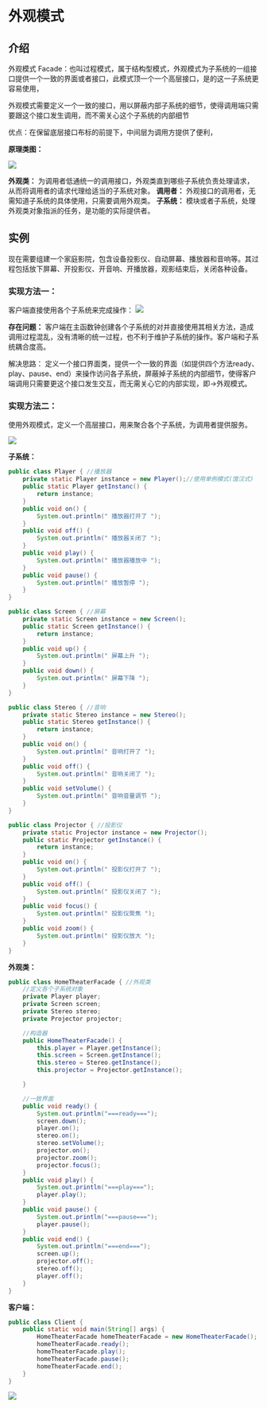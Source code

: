 # 外观模式

## 介绍

外观模式 Facade：也叫过程模式，属于结构型模式，外观模式为子系统的一组接口提供一个一致的界面或者接口，此模式顶一个一个高层接口，是的这一子系统更容易使用，

外观模式需要定义一个一致的接口，用以屏蔽内部子系统的细节，使得调用端只需要跟这个接口发生调用，而不需关心这个子系统的内部细节


优点：在保留底层接口布标的前提下，中间层为调用方提供了便利，

**原理类图：**

![](vx_images/外观模式.png)

**外观类：** 为调用者低通统一的调用接口，外观类直到哪些子系统负责处理请求，从而将调用者的请求代理给适当的子系统对象。
**调用者：** 外观接口的调用者，无需知道子系统的具体使用，只需要调用外观类。
**子系统：** 模块或者子系统，处理外观类对象指派的任务，是功能的实际提供者。


## 实例

现在需要组建一个家庭影院，包含设备投影仪、自动屏幕、播放器和音响等。其过程包括放下屏幕、开投影仪、开音响、开播放器，观影结束后，关闭各种设备。

### 实现方法一：
客户端直接使用各个子系统来完成操作：
![](vx_images/1787156219198.png)


**存在问题：**
客户端在主函数钟创建各个子系统的对并直接使用其相关方法，造成调用过程混乱，没有清晰的统一过程，也不利于维护子系统的操作。客户端和子系统耦合度高。

解决思路：
定义一个接口界面类，提供一个一致的界面（如提供四个方法ready、play、pause、end）来操作访问各子系统，屏蔽掉子系统的内部细节，使得客户端调用只需要更这个接口发生交互，而无需关心它的内部实现，即->外观模式。



### 实现方法二：

使用外观模式，定义一个高层接口，用来聚合各个子系统，为调用者提供服务。

![](vx_images/936358207065.png)

**子系统：**

```java
public class Player { //播放器
    private static Player instance = new Player();//使用单例模式(饿汉式)
    public static Player getInstanc() {
        return instance;
    }
    public void on() {
        System.out.println(" 播放器打开了 ");
    }
    public void off() {
        System.out.println(" 播放器关闭了 ");
    }
    public void play() {
        System.out.println(" 播放器播放中 ");
    }
    public void pause() {
        System.out.println(" 播放暂停 ");
    }
}

public class Screen { //屏幕
    private static Screen instance = new Screen();
    public static Screen getInstance() {
        return instance;
    }
    public void up() {
        System.out.println(" 屏幕上升 ");
    }
    public void down() {
        System.out.println(" 屏幕下降 ");
    }
}

public class Stereo { //音响
    private static Stereo instance = new Stereo();
    public static Stereo getInstance() {
        return instance;
    }
    public void on() {
        System.out.println(" 音响打开了 ");
    }
    public void off() {
        System.out.println(" 音响关闭了 ");
    }
    public void setVolume() {
        System.out.println(" 音响音量调节 ");
    }
}

public class Projector { //投影仪
    private static Projector instance = new Projector();
    public static Projector getInstance() {
        return instance;
    }
    public void on() {
        System.out.println(" 投影仪打开了 ");
    }
    public void off() {
        System.out.println(" 投影仪关闭了 ");
    }
    public void focus() {
        System.out.println(" 投影仪聚焦 ");
    }
    public void zoom() {
        System.out.println(" 投影仪放大 ");
    }
}
```


**外观类：**

```java
public class HomeTheaterFacade { //外观类
    //定义各个子系统对象
    private Player player;
    private Screen screen;
    private Stereo stereo;
    private Projector projector;

    //构造器
    public HomeTheaterFacade() {
        this.player = Player.getInstance();
        this.screen = Screen.getInstance();
        this.stereo = Stereo.getInstance();
        this.projector = Projector.getInstance();

    }

    //一致界面
    public void ready() {
        System.out.println("===ready===");
        screen.down();
        player.on();
        stereo.on();
        stereo.setVolume();
        projector.on();
        projector.zoom();
        projector.focus();
    }
    public void play() {
        System.out.println("===play===");
        player.play();
    }
    public void pause() {
        System.out.println("===pause===");
        player.pause();
    }
    public void end() {
        System.out.println("===end===");
        screen.up();
        projector.off();
        stereo.off();
        player.off();
    }
}

```

**客户端：**

```java
public class Client {
    public static void main(String[] args) {
        HomeTheaterFacade homeTheaterFacade = new HomeTheaterFacade();
        homeTheaterFacade.ready();
        homeTheaterFacade.play();
        homeTheaterFacade.pause();
        homeTheaterFacade.end();
    }
}

```

![](vx_images/1231300237231.png)